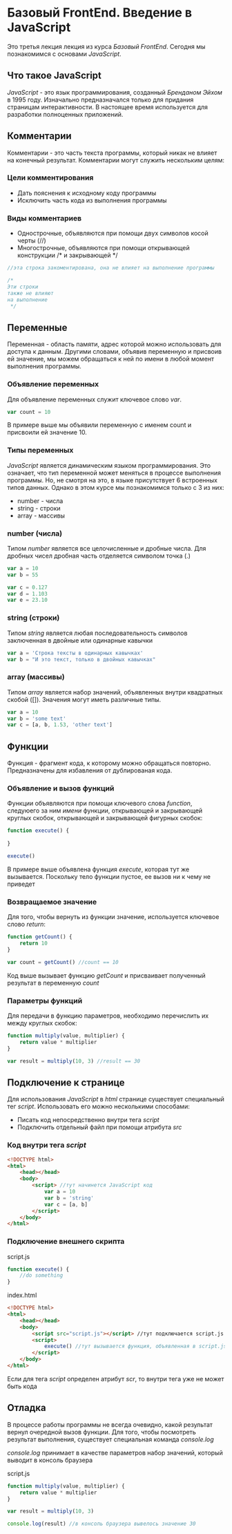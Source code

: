 # Базовый FrontEnd. Введение в JavaScript

Это третья лекция лекция из курса _Базовый FrontEnd_. Сегодня мы познакомимся
с основами _JavaScript_.

## Что такое JavaScript

_JavaScript_ - это язык программирования, созданный _Бренданом Эйхом_ в 1995 году.
Изначально предназначался только для придания страницам интерактивности. В настоящее время 
используется для разработки полноценных приложений.

## Комментарии

Комментарии - это часть текста программы, который никак не влияет на конечный результат. Комментарии могут служить
нескольким целям:

### Цели комментирования

* Дать пояснения к исходному коду программы
* Исключить часть кода из выполнения программы

### Виды комментариев

* Однострочные, объявляются при помощи двух символов косой черты (//)
* Многострочные, объявляются при помощи открывающей конструкции /* и закрывающей */

```javascript
//эта строка закоментирована, она не влияет на выполнение программы

/*
Эти строки
также не влияют
на выполнение
 */
```

## Переменные

Переменная - область памяти, адрес которой можно использовать для доступа к данным.
Другими словами, объявив переменную и присвоив ей значение, мы можем обращаться к ней по имени
в любой момент выполнения программы.

### Объявление переменных

Для объявление переменных служит ключевое слово _var_.

```javascript
var count = 10
```

В примере выше мы объявили переменную с именем count и присвоили ей значение 10.

### Типы переменных

_JavaScript_ является динамическим языком программирования. Это означает, что тип переменной может меняться в процессе
выполнения программы. Но, не смотря на это, в языке присутствует 6 встроенных типов данных. Однако в этом курсе мы
познакомимся только с 3 из них:

* number - числа
* string - строки
* array - массивы

### number (числа)

Типом _number_ является все целочисленные и дробные числа. Для дробных чисел дробная часть отделяется символом точка (.)

```javascript
var a = 10
var b = 55

var c = 0.127
var d = 1.103
var e = 23.10
```
### string (строки)

Типом _string_ является любая последовательность символов заключенная в двойные или одинарные кавычки

```javascript
var a = 'Строка тексты в одинарных кавычках'
var b = "И это текст, только в двойных кавычках"
```
### array (массивы)

Типом _array_ является набор значений, объявленных внутри квадратных скобой ([]). Значения могут иметь различные типы.
 
```javascript
var a = 10
var b = 'some text'
var c = [a, b, 1.53, 'other text']
```

## Функции

Функция - фрагмент кода, к которому можно обращаться повторно. Предназначены для избавления от дублированая кода.

### Объявление и вызов функций

Функции объявляются при помощи ключевого слова _function_, следуюего за ним _имени_ функции, 
    открывающей и закрывающей круглых скобок, открывающей и закрывающей фигурных скобок:

```javascript
function execute() {
    
}

execute()
```

В примере выше объявлена функция _execute_, которая тут же вызывается. 
Поскольку тело функции пустое, ее вызов ни к чему не приведет

### Возвращаемое значение

Для того, чтобы вернуть из функции значение, используется ключевое слово _return_:

```javascript
function getCount() {
    return 10
}

var count = getCount() //count == 10
```

Код выше вызывает функцию _getCount_ и присваивает полученный результат в переменную _count_ 

### Параметры функций

Для передачи в функцию параметров, необходимо перечислить их между круглых скобок:

```javascript
function multiply(value, multiplier) {
    return value * multiplier
}

var result = multiply(10, 3) //result == 30
```


## Подключение к странице

Для использования _JavaScript_ в _html_ странице существует специальный тег _script_. Использовать его можно 
несколькими способами:

* Писать код непосредственно внутри тега _script_
* Подключить отдельный файл при помощи атрибута _src_

### Код внутри тега _script_

```html
<!DOCTYPE html>
<html>
    <head></head>
    <body>
        <script> //тут начинется JavaScript код
            var a = 10
            var b = 'string'
            var c = [a, b]
        </script>
    </body>
</html>
```

### Подключение внешнего скрипта

script.js
```javascript
function execute() {
	//do something
}
```

index.html
```html
<!DOCTYPE html>
<html>
    <head></head>
    <body>
        <script src="script.js"></script> //тут подключается script.js
        <script>
            execute() //тут вызывается функция, объявленная в script.js
        </script>
    </body>
</html>
```

Если для тега _script_ определен атрибут _scr_, то внутри тега уже не может быть кода

## Отладка

В процессе работы программы не всегда очевидно, какой результат вернул очередной вызов функции. 
Для того, чтобы посмотреть результат выполнения, существует специальная команда _console.log_

_console.log_ принимает в качестве параметров набор значений, который выводит в консоль браузера

script.js
```javascript
function multiply(value, multiplier) {
    return value * multiplier
}

var result = multiply(10, 3)

console.log(result) //в консоль браузера вывелось значение 30
```